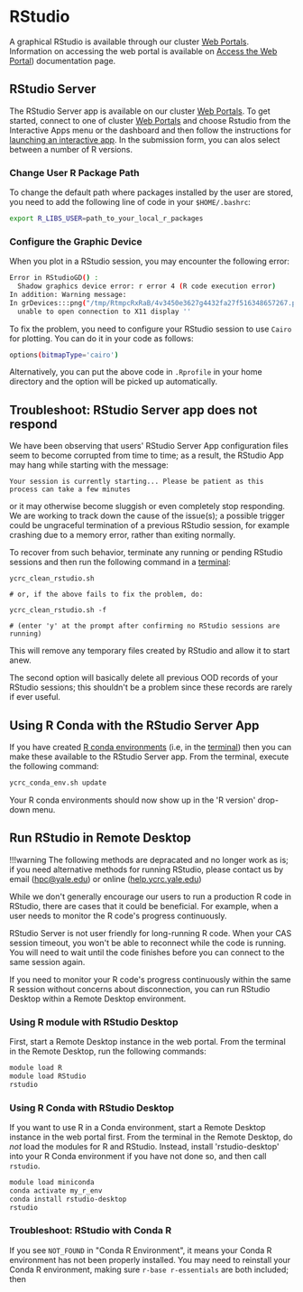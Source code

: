 # RStudio

A graphical RStudio is available through our cluster [Web Portals](/clusters-at-yale/access/ood).
Information on accessing the web portal is available on [Access the Web Portal](/clusters-at-yale/access/ood)) documentation page.

## RStudio Server

The RStudio Server app is available on our cluster [Web Portals](/clusters-at-yale/access/ood). 
To get started, connect to one of cluster [Web Portals](/clusters-at-yale/access/ood) and choose Rstudio from the Interactive Apps menu or the dashboard and then follow the instructions for [launching an interactive app](/clusters-at-yale/access/ood/#launch-an-interactive-app).
In the submission form, you can alos select between a number of R versions.

### Change User R Package Path
To change the default path where packages installed by the user are stored, you need to add the following line of code in your `$HOME/.bashrc`:

```bash
export R_LIBS_USER=path_to_your_local_r_packages
```

### Configure the Graphic Device
When you plot in a RStudio session, you may encounter the following error:

``` bash
Error in RStudioGD() : 
  Shadow graphics device error: r error 4 (R code execution error)
In addition: Warning message:
In grDevices:::png("/tmp/RtmpcRxRaB/4v3450e3627g4432fa27f516348657267.png",  :
  unable to open connection to X11 display ''
```

To fix the problem, you need to configure your RStudio session to use `Cairo` for plotting. 
You can do it in your code as follows: 

```bash
options(bitmapType='cairo')
```

Alternatively, you can put the above code in `.Rprofile` in your home directory and the option will be picked up automatically. 

## Troubleshoot: RStudio Server app does not respond

We have been observing that users' RStudio Server App configuration files seem to become corrupted from time to time; as a result, the RStudio App may hang while starting with the message:

```
Your session is currently starting... Please be patient as this process can take a few minutes
```

or it may otherwise become sluggish or even completely stop responding. We are working to track down the cause of the issue(s); a possible trigger could be ungraceful termination of a previous RStudio session, for example crashing due to a memory error, rather than exiting normally.

To recover from such behavior, terminate any running or pending RStudio sessions and then run the following command in a [terminal](/clusters-at-yale/access/ood#terminal):

```
ycrc_clean_rstudio.sh

# or, if the above fails to fix the problem, do:

ycrc_clean_rstudio.sh -f

# (enter 'y' at the prompt after confirming no RStudio sessions are running)
```

This will remove any temporary files created by RStudio and allow it to start anew.

The second option will basically delete all previous OOD records of your RStudio sessions; this shouldn't be a problem since these records are rarely if ever useful.

## Using R Conda with the RStudio Server App

If you have created [R conda environments](/clusters-at-yale/guides/r/#conda-based-r-environments) (i.e, in the [terminal](/clusters-at-yale/access/ood#terminal)) then you can make these available to the RStudio Server app. From the terminal, execute the following command:

``` bash
ycrc_conda_env.sh update
```

Your R conda environments should now show up in the 'R version' drop-down menu. 

## Run RStudio in Remote Desktop

!!!warning
    The following methods are depracated and no longer work as is; if you need alternative methods for running RStudio, please contact us by email ([hpc@yale.edu](mailto:hpc@yale.edu)) or online ([help.ycrc.yale.edu](https://help.ycrc.yale.edu))

While we don't generally encourage our users to run a production R code in RStudio, there are cases that it could be beneficial. 
For example, when a user needs to monitor the R code's progress continuously.

RStudio Server is not user friendly for long-running R code.
When your CAS session timeout, you won't be able to reconnect
while the code is running.
You will need to wait until the code finishes before you can connect to the same session again. 

If you need to monitor your R code's progress continuously within the same R session without concerns about disconnection, 
you can run RStudio Desktop within a Remote Desktop environment.

### Using R module with RStudio Desktop

First, start a Remote Desktop instance in the web portal. From the terminal in the Remote Desktop, run the following commands:

```bash
module load R
module load RStudio
rstudio
```

### Using R Conda with RStudio Desktop

If you want to use R in a Conda environment, start a Remote Desktop instance in the web portal first. 
From the terminal in the Remote Desktop, do *not* load the modules for R and RStudio. 
Instead, install 'rstudio-desktop' into your R Conda environment if you have not done so, 
and then call `rstudio`.  

```bash
module load miniconda
conda activate my_r_env
conda install rstudio-desktop
rstudio
```

### Troubleshoot: RStudio with Conda R

If you see `NOT_FOUND` in "Conda R Environment", it means your Conda R environment has not been properly installed. You may need to reinstall your Conda R environment, making sure `r-base r-essentials` are both included; then
